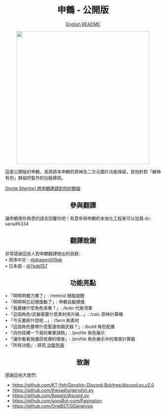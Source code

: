 <h1 align="center">申鶴 - 公開版</h1>

<p align="center">
<a href='https://github.com/seriaati/shenhe_bot/blob/public/en_README.md'> English README </a>
</p>

<p align="center">
<img src="https://i.imgur.com/bwWfOJH.png" width="430" height="430" />
</p>

<p align="left">
這是公開版的申鶴，其將原本申鶴的原神及二次元圖片功能保留，其他針對「緣神有你」群組所製作的功能移除。 <br>
</p>

<a href='https://discord.com/oauth2/authorize?client_id=1000045812522430626&permissions=137439333440&scope=bot%20applications.commands'> [Invite Shenhe] 將申鶴邀請到你的群組 </a>

<h2 align="center">參與翻譯</h2>
<p align="left">


讓申鶴用你熟悉的語言回覆你吧！有意參與申鶴的本地化工程者可以加我 dc: seria#5334
</p>

<h2 align="center">翻譯致謝</h2>
<p align="left">
非常感謝這些人對申鶴翻譯做出的貢獻: <br>
 • 简体中文 - <a href='https://github.com/dragon009ak'> @dragon009ak </a> <br>
 • 日本語 - <a href='https://github.com/Tedd157'> @Tedd157 </a>
 
<h2 align="center">功能亮點</h2>
<p align="left">
 • 「啊啊啊體力爆了」: /remind 樹脂提醒<br>
 • 「啊啊啊忘記領獎勵了」: 申鶴自動領獎<br>
 • 「我要練什麼角色來著？」: /todo 代辦清單<br>
 • 「這個角色/武器需要什麼素材來升級…」: /calc 原神計算機<br>
 • 「今天要刷什麼呢…」: /farm 刷素材<br>
 • 「這個角色要帶什麼聖遺物跟武器？」: /build 角色配置<br>
 • 「向你炫耀一下我的畢業胡桃」: /profile 角色展示<br>
 • 「讓你看看我優菈核爆的傷害」: /profile 角色展示中的傷害計算器<br>
 • 「所有功能」: 請見<a href='https://github.com/seriaati/shenhe_bot/blob/public/features.md'> 功能列表 </a>
 </p>

<h2 align="center">致謝</h2> 

感謝這些大佬們: 

- https://github.com/KT-Yeh/Genshin-Discord-Bot/tree/discord.py_v2.0
- https://github.com/thesadru/genshin.py
- https://github.com/Rapptz/discord.py
- https://github.com/soosBot-com/Pagination
- https://github.com/OneBST/GGanalysis

